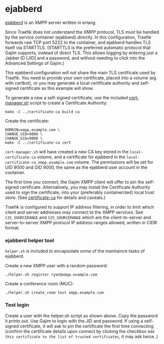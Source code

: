 # ejabberd

[ejabberd](https://github.com/processone/ejabberd) is an XMPP server written in
erlang.

Since Traefik does not understand the XMPP protocol, TLS must be handled by the
service container (ejabberd) directly. In this configuration, Traefik forwards
raw TCP port 5222 to the container, and ejabberd handles TLS itself via
STARTTLS. (STARTTLS is the preferred automatic protocol that Gajim supports,
instead of direct TLS. This allows logging by entering just a Jabber ID [JID]
and a password, and without needing to click into the Advanced Settings of
Gajim.)

This ejabberd configuration *will not* share the main TLS certificate used by
Traefik. You need to provide your own certificate, placed into a volume (eg.
with certbot), or you may generate a local certificate authority and self-signed
certificate as this example will show.

To generate a new a self-signed certificate, use the included
[cert-manager.sh](../certificate-ca) script to create a Certificate Authority:

```
make -C ../certificate-ca build ca
```

Create the certificate: 

```
DOMAIN=xmpp.example.com \
CHANGE_UID=9000 \
CHANGE_GID=9000 \
make -C ../certificate-ca cert
```

`cert-manager.sh` will have created a new CA key stored in the
`local-certificate-ca` volume, and a certificate for ejabberd in the
`local-certificate-ca_xmpp.example.com` volume. The permissions will be set for
UID 9000 and GID 9000, the same as the ejabberd user account in the container.

The first time you connect, the Gajim XMPP client will offer to pin the
self-signed certificate. Alternatively, you may install the Certificate
Authority used to sign the certificate, into your (preferably containerized)
local trust store. (See [certificate-ca](../certificate-ca) for details and
caveats.)

Traefik is configured to support IP address filtering, in order to limit which
client and server addresses may connect to the XMPP services. See
`C2S_SOURCERANGE` and `S2S_SOURCERANGE` which are the client-to-server and
server-to-server XMPP protocol IP address ranges allowed, written in CIDR
format.

### ejabberd helper tool

`helper.sh` is included to encapsulate some of the maintaince tasks of ejabberd.

Create a new XMPP user with a random password:

```
./helper.sh register ryan@xmpp.example.com
```

Create a conference room (MUC):

```
./helper.sh create_room test xmpp.example.com
```

### Test login

Create a user with the helper.sh script as shown above. Copy the password it
prints out. Use Gajim to login with the JID and password. If using a self-signed
certificate, it will ask to pin the certificate the first time connecting
(confirm the certificate details upon connect by clicking the checkbox `Add this
certificate to the list of trusted certificates`, it may ask twice..)


